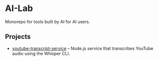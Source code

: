 # AI-Lab

Monorepo for tools built by AI for AI users.

## Projects

- [youtube-transcript-service](./youtube-transcript-service) – Node.js service that transcribes YouTube audio using the Whisper CLI.
